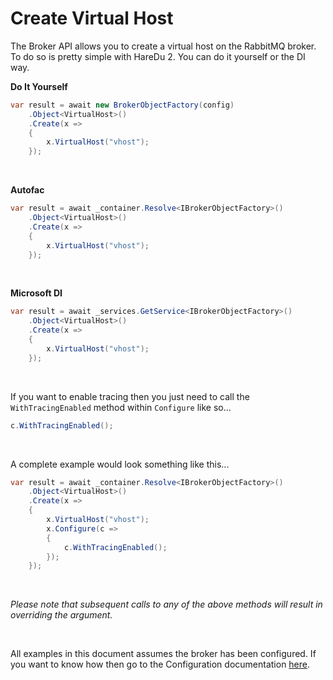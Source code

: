 # Create Virtual Host

The Broker API allows you to create a virtual host on the RabbitMQ broker. To do so is pretty simple with HareDu 2. You can do it yourself or the DI way.

**Do It Yourself**

```c#
var result = await new BrokerObjectFactory(config)
    .Object<VirtualHost>()
    .Create(x =>
    {
        x.VirtualHost("vhost");
    });
```
<br>

**Autofac**

```c#
var result = await _container.Resolve<IBrokerObjectFactory>()
    .Object<VirtualHost>()
    .Create(x =>
    {
        x.VirtualHost("vhost");
    });
```
<br>

**Microsoft DI**

```c#
var result = await _services.GetService<IBrokerObjectFactory>()
    .Object<VirtualHost>()
    .Create(x =>
    {
        x.VirtualHost("vhost");
    });
```
<br>

If you want to enable tracing then you just need to call the ```WithTracingEnabled``` method within ```Configure``` like so...

```c#
c.WithTracingEnabled();
```
<br>

A complete example would look something like this...

```c#
var result = await _container.Resolve<IBrokerObjectFactory>()
    .Object<VirtualHost>()
    .Create(x =>
    {
        x.VirtualHost("vhost");
        x.Configure(c =>
        {
            c.WithTracingEnabled();
        });
    });
```

<br>

*Please note that subsequent calls to any of the above methods will result in overriding the argument.*

<br>

All examples in this document assumes the broker has been configured. If you want to know how then go to the Configuration documentation [here](https://github.com/ahives/HareDu2/blob/master/docs/deprecated/configuration.md).

